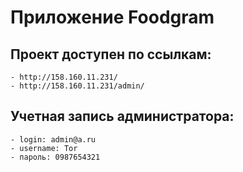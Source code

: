 # Приложение Foodgram

## Проект доступен по ссылкам:

```
- http://158.160.11.231/
- http://158.160.11.231/admin/
```


## Учетная запись администратора:

```
- login: admin@a.ru
- username: Tor
- пароль: 0987654321
```